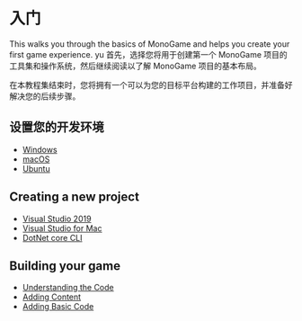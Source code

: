 # 入门

This walks you through the basics of MonoGame and helps you create your first game experience.
yu
首先，选择您将用于创建第一个 MonoGame 项目的工具集和操作系统，然后继续阅读以了解 MonoGame 项目的基本布局。

在本教程集结束时，您将拥有一个可以为您的目标平台构建的工作项目，并准备好解决您的后续步骤。

## 设置您的开发环境

- [Windows](1_setting_up_your_development_environment_windows.md)
- [macOS](1_setting_up_your_development_environment_macos.md)
- [Ubuntu](1_setting_up_your_development_environment_ubuntu.md)

## Creating a new project

- [Visual Studio 2019](2_creating_a_new_project_vs.md)
- [Visual Studio for Mac](2_creating_a_new_project_vsm.md)
- [DotNet core CLI](2_creating_a_new_project_netcore.md)

## Building your game

- [Understanding the Code](3_understanding_the_code.md)
- [Adding Content](4_adding_content.md)
- [Adding Basic Code](5_adding_basic_code.md)
